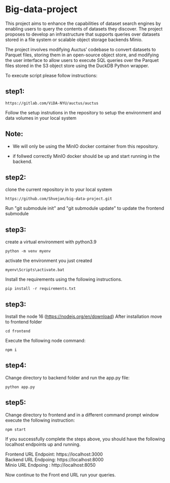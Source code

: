 # Big-data-project

This project aims to enhance the capabilities of dataset search engines by enabling users to query the contents of datasets they discover. The project proposes to develop an infrastructure that supports queries over datasets stored in a file system or scalable object storage backends Minio.

The project involves modifying Auctus’ codebase to convert datasets to Parquet files, storing them in an open-source object store, and modifying the user interface to allow users to execute SQL queries over the Parquet files stored in the S3 object store using the DuckDB Python wrapper.

To execute script please follow instructions:

## step1:

```
https://gitlab.com/ViDA-NYU/auctus/auctus
```

Follow the setup instrutions in the repository to setup the environment and data volumes in your local system

## Note:

- We will only be using the MinIO docker container from this repository.

- if follwed correctly MinIO docker should be up and start running in the backend.

## step2:

clone the current repository in to your local system

```
https://github.com/Shvejan/big-data-project.git
```

Run "git submodule init" and "git submodule update" to update the frontend submodule

## step3:

create a virtual environment with python3.9

```
python -m venv myenv
```

activate the environment you just created

```
myenv\Scripts\activate.bat
```

Install the requirements using the following instructions.

```
pip install -r requirements.txt
```

## step3:

Install the node 16 (https://nodejs.org/en/download)
After installation move to frontend folder

```
cd frontend
```

Execute the following node command:

```
npm i
```

## step4:

Change directory to backend folder
and run the app.py file:

```
python app.py
```

## step5:

Change directory to frontend and in a different command prompt window execute the following instruction:

```
npm start
```

If you successfully complete the steps above, you should have the following localhost endpoints up and running.

Frontend URL Endpoint: https://localhost:3000 \
Backend URL Endpoing: https://localhost:8000 \
Minio URL Endpoing : http://localhost:8050

Now continue to the Front end URL run your queries.
